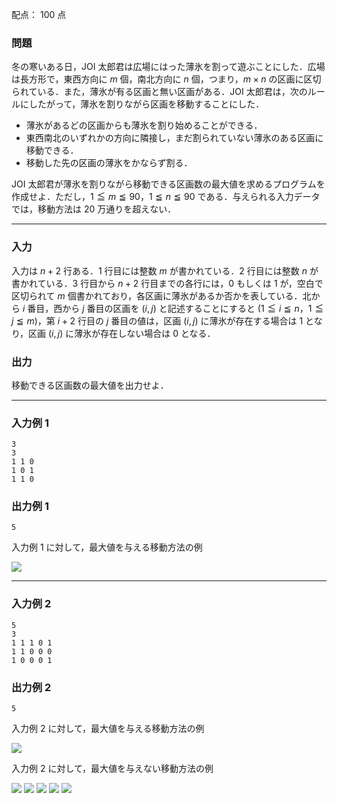 配点： $100$ 点

### 問題

冬の寒いある日，JOI 太郎君は広場にはった薄氷を割って遊ぶことにした．広場は長方形で，東西方向に $m$ 個，南北方向に $n$ 個，つまり，$m \times n$ の区画に区切られている．また，薄氷が有る区画と無い区画がある．JOI 太郎君は，次のルールにしたがって，薄氷を割りながら区画を移動することにした．

- 薄氷があるどの区画からも薄氷を割り始めることができる．
- 東西南北のいずれかの方向に隣接し，まだ割られていない薄氷のある区画に移動できる．
- 移動した先の区画の薄氷をかならず割る．

JOI 太郎君が薄氷を割りながら移動できる区画数の最大値を求めるプログラムを作成せよ．ただし，$1 \leqq m \leqq 90$，$1 \leqq n \leqq 90$ である．与えられる入力データでは，移動方法は $20$ 万通りを超えない．

---

### 入力

入力は $n+2$ 行ある．$1$ 行目には整数 $m$ が書かれている．$2$ 行目には整数 $n$ が書かれている．$3$ 行目から $n+2$ 行目までの各行には，$0$ もしくは $1$ が，空白で区切られて $m$ 個書かれており，各区画に薄氷があるか否かを表している．北から $i$ 番目，西から $j$ 番目の区画を $(i, j)$ と記述することにすると ($1 \leqq i \leqq n$，$1 \leqq j \leqq m$)，第 $i+2$ 行目の $j$ 番目の値は，区画 $(i, j)$ に薄氷が存在する場合は $1$ となり，区画 $(i, j)$ に薄氷が存在しない場合は $0$ となる．

### 出力

移動できる区画数の最大値を出力せよ．

---

### 入力例 1

~~~
3
3
1 1 0
1 0 1
1 1 0
~~~

### 出力例 1

~~~
5
~~~

入力例 $1$ に対して，最大値を与える移動方法の例

![](https://img.atcoder.jp/joi2009yo/2009-yo-t4-1.jpg)

---

### 入力例 2

~~~
5
3
1 1 1 0 1
1 1 0 0 0
1 0 0 0 1
~~~

### 出力例 2

~~~
5
~~~

入力例 $2$ に対して，最大値を与える移動方法の例

![](https://img.atcoder.jp/joi2009yo/2009-yo-t4-2.jpg)

入力例 $2$ に対して，最大値を与えない移動方法の例

![](https://img.atcoder.jp/joi2009yo/2009-yo-t4-2-1.jpg)
![](https://img.atcoder.jp/joi2009yo/2009-yo-t4-2-2.jpg)
![](https://img.atcoder.jp/joi2009yo/2009-yo-t4-2-3.jpg)
![](https://img.atcoder.jp/joi2009yo/2009-yo-t4-2-4.jpg)
![](https://img.atcoder.jp/joi2009yo/2009-yo-t4-2-5.jpg)
